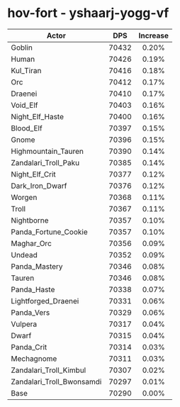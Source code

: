 # hov-fort - yshaarj-yogg-vf
| Actor | DPS | Increase |
|---|:---:|:---:|
|Goblin|70432|0.20%|
|Human|70426|0.19%|
|Kul_Tiran|70416|0.18%|
|Orc|70412|0.17%|
|Draenei|70410|0.17%|
|Void_Elf|70403|0.16%|
|Night_Elf_Haste|70400|0.16%|
|Blood_Elf|70397|0.15%|
|Gnome|70396|0.15%|
|Highmountain_Tauren|70390|0.14%|
|Zandalari_Troll_Paku|70385|0.14%|
|Night_Elf_Crit|70377|0.12%|
|Dark_Iron_Dwarf|70376|0.12%|
|Worgen|70368|0.11%|
|Troll|70367|0.11%|
|Nightborne|70357|0.10%|
|Panda_Fortune_Cookie|70357|0.10%|
|Maghar_Orc|70356|0.09%|
|Undead|70352|0.09%|
|Panda_Mastery|70346|0.08%|
|Tauren|70346|0.08%|
|Panda_Haste|70338|0.07%|
|Lightforged_Draenei|70331|0.06%|
|Panda_Vers|70329|0.06%|
|Vulpera|70317|0.04%|
|Dwarf|70315|0.04%|
|Panda_Crit|70314|0.03%|
|Mechagnome|70311|0.03%|
|Zandalari_Troll_Kimbul|70307|0.02%|
|Zandalari_Troll_Bwonsamdi|70297|0.01%|
|Base|70290|0.00%|
